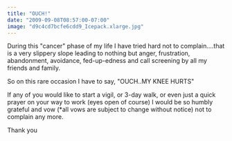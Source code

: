 ```yaml
---
title: "OUCH!"
date: "2009-09-08T08:57:00-07:00"
image: "d9c4cd7bcfe6cdd9_Icepack.xlarge.jpg"
---
```


During this "cancer" phase of my life I have tried hard not to complain....that is a very slippery slope leading to nothing but anger, frustration, abandonment, avoidance, fed-up-edness and call screening by all my friends and family.

So on this rare occasion I have to say, "OUCH..MY KNEE HURTS"

If any of you would like to start a vigil, or 3-day walk, or even just a quick prayer on your way to work (eyes open of course) I would be so humbly grateful and vow (*all vows are subject to change without notice) not to complain any more.

Thank you